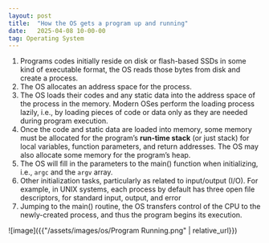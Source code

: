 ```yaml
---
layout: post
title:  "How the OS gets a program up and running"
date:   2025-04-08 10-00-00
tag: Operating System
---
```


1. Programs codes initially reside on disk or flash-based SSDs in some kind of executable format, the OS reads those bytes from disk and create a process.
2. The OS allocates an address space for the process. 
3. The OS loads their codes and any static data into the address space of the process in the memory. Modern OSes perform the loading process lazily, i.e., by loading pieces of code or data only as they are needed during program execution.
4. Once the code and static data are loaded into memory, some memory must be allocated for the program’s **run-time stack** (or just stack) for local variables, function parameters, and return addresses. The OS may also allocate some memory for the program’s heap. 
5. The OS will fill in the parameters to the main() function when initializing, i.e., `argc` and the `argv` array. 
6. Other initialization tasks, particularly as related to input/output (I/O).  For example, in UNIX systems, each process by default has three open file descriptors, for standard input, output, and error
7. Jumping to the main() routine,  the OS transfers control of the CPU to the newly-created process, and thus the program begins its execution.

![image]({{"/assets/images/os/Program Running.png" | relative_url}})